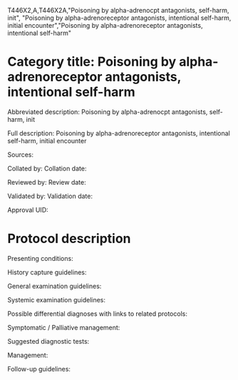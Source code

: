 T446X2,A,T446X2A,"Poisoning by alpha-adrenocpt antagonists, self-harm, init", "Poisoning by alpha-adrenoreceptor antagonists, intentional self-harm, initial encounter","Poisoning by alpha-adrenoreceptor antagonists, intentional self-harm"
# Category title: Poisoning by alpha-adrenoreceptor antagonists, intentional self-harm

Abbreviated description: Poisoning by alpha-adrenocpt antagonists, self-harm, init

Full description: Poisoning by alpha-adrenoreceptor antagonists, intentional self-harm, initial encounter

Sources:

Collated by:
Collation date:

Reviewed by:
Review date:

Validated by:
Validation date:

Approval UID:

# Protocol description

Presenting conditions:

History capture guidelines:

General examination guidelines:

Systemic examination guidelines:

Possible differential diagnoses with links to related protocols:

Symptomatic / Palliative management:

Suggested diagnostic tests:

Management:

Follow-up guidelines:
